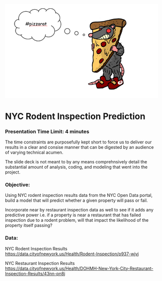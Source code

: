 ![pizza_rat](https://github.com/minh1001/nyc_pizza_rat/blob/master/pizza_rat_mascot.PNG)
# NYC Rodent Inspection Prediction

### Presentation Time Limit: 4 minutes
The time constraints are purposefully kept short to force us to deliver our results in a clear and consise manner that can be digested by an audience of varying technical acumen.

The slide deck is not meant to by any means comprehnsively detail the substantial amount of analysis, coding, and modeling that went into the project.

### Objective: 
Using NYC rodent inspection results data from the NYC Open Data portal, build a model that will predict whether a given property will pass or fail. 

Incorporate near by restaurant inspection data as well to see if it adds any predictive power i.e. if a property is near a restaurant that has failed inspection due to a rodent problem, will that impact the likelihood of the property itself passing?

### Data:
NYC Rodent Inspection Results
https://data.cityofnewyork.us/Health/Rodent-Inspection/p937-wjvj

NYC Restaurant Inspection Results
https://data.cityofnewyork.us/Health/DOHMH-New-York-City-Restaurant-Inspection-Results/43nn-pn8j

